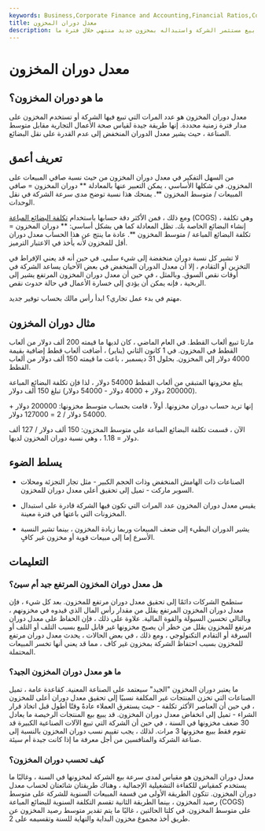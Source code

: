 ```yaml
---
keywords: Business,Corporate Finance and Accounting,Financial Ratios,Cogs,Cost of Goods Sold,Inventory,Inventory Turnover
title: معدل دوران المخزون
description: تُظهر النسبة عدد المرات التي يتم فيها بيع مستثمر الشركة واستبداله بمخزون جديد منتهي خلال فترة ما.
---
```


# معدل دوران المخزون
## ما هو دوران المخزون؟

معدل دوران المخزون هو عدد المرات التي تبيع فيها الشركة أو تستخدم المخزون على مدار فترة زمنية محددة. إنها طريقة جيدة لقياس صحة الأعمال التجارية مقابل متوسط الصناعة ، حيث يشير معدل الدوران المنخفض إلى عدم القدرة على نقل البضائع.

## تعريف أعمق

من السهل التفكير في معدل دوران المخزون من حيث نسبة صافي المبيعات على المخزون. في شكلها الأساسي ، يمكن التعبير عنها بالمعادلة ** دوران المخزون = صافي المبيعات / متوسط المخزون **. يمنحك هذا نسبة توضح مدى سرعة الشركة في نقل الوحدات.

ومع ذلك ، فمن الأكثر دقة حسابها باستخدام [تكلفة البضائع المباعة](/cogs) (COGS) ، وهي تكلفة إنشاء البضائع الخاصة بك. تظل المعادلة كما هي بشكل أساسي: ** دوران المخزون = تكلفة البضائع المباعة / متوسط المخزون **. عادة ما ينتج عن هذا الحساب معدل دوران أقل للمخزون لأنه يأخذ في الاعتبار الترميز.

لا تشير كل نسبة دوران منخفضة إلى شيء سلبي. في حين أنه قد يعني الإفراط في التخزين أو التقادم ، إلا أن معدل الدوران المنخفض في بعض الأحيان يساعد الشركة في أوقات نقص السوق. وبالمثل ، في حين أن معدل دوران المخزون المرتفع يشير إلى الربحية ، فإنه يمكن أن يؤدي إلى خسارة الأعمال في حالة حدوث نقص.

مهتم في بدء عمل تجاري؟ ابدأ رأس مالك بحساب توفير جديد.

## مثال دوران المخزون

مارثا تبيع ألعاب القطط. في العام الماضي ، كان لديها ما قيمته 200 ألف دولار من ألعاب القطط في المخزون. في 1 كانون الثاني (يناير) ، أضافت ألعاب قطط إضافية بقيمة 4000 دولار إلى المخزون. بحلول 31 ديسمبر ، باعت ما قيمته 150 ألف دولار من ألعاب القطط.

يبلغ مخزونها المتبقي من ألعاب القطط 54000 دولار ، لذا فإن تكلفة البضائع المباعة (200000 دولار + 4000 دولار - 54000 دولار) تبلغ 150 ألف دولار.

إنها تريد حساب دوران مخزونها. أولاً ، قامت بحساب متوسط مخزونها: 200000 دولار + 54000 دولار / 2 = 127000 دولار.

الآن ، قسمت تكلفة البضائع المباعة على متوسط المخزون: 150 ألف دولار / 127 ألف دولار = 1.18 ، وهي نسبة دوران المخزون لديها.

## يسلط الضوء

- الصناعات ذات الهامش المنخفض وذات الحجم الكبير - مثل تجار التجزئة ومحلات السوبر ماركت - تميل إلى تحقيق أعلى معدل دوران للمخزون.

- يقيس معدل دوران المخزون عدد المرات التي تكون فيها الشركة قادرة على استبدال المخزونات التي باعتها في فترة معينة.

- يشير الدوران البطيء إلى ضعف المبيعات وربما زيادة المخزون ، بينما تشير النسبة الأسرع إما إلى مبيعات قوية أو مخزون غير كافٍ.

## التعليمات

### هل معدل دوران المخزون المرتفع جيد أم سيئ؟

ستطمح الشركات دائمًا إلى تحقيق معدل دوران مرتفع للمخزون. بعد كل شيء ، فإن معدل دوران المخزون المرتفع يقلل من مقدار رأس المال الذي قيدوه في مخزونهم ، وبالتالي تحسين السيولة والقوة المالية. علاوة على ذلك ، فإن الحفاظ على معدل دوران مرتفع للمخزون يقلل من خطر أن يصبح مخزونها غير قابل للبيع بسبب التلف أو التلف أو السرقة أو التقادم التكنولوجي ، ومع ذلك ، في بعض الحالات ، يحدث معدل دوران مرتفع للمخزون بسبب احتفاظ الشركة بمخزون غير كاف ، مما قد يعني أنها تخسر المبيعات المحتملة.

### ما هو معدل دوران المخزون الجيد؟

ما يعتبر دوران المخزون "الجيد" سيعتمد على الصناعة المعنية. كقاعدة عامة ، تميل الصناعات التي تخزن المنتجات غير المكلفة نسبيًا إلى تحقيق معدل دوران أعلى للمخزون ، في حين أن العناصر الأكثر تكلفة - حيث يستغرق العملاء عادةً وقتًا أطول قبل اتخاذ قرار الشراء - تميل إلى انخفاض معدل دوران المخزون. قد يبيع بيع المنتجات الرخيصة ما يعادل 30 ضعف مخزونها في السنة ، في حين أن الشركة التي تبيع الآلات الصناعية الكبيرة قد تقوم فقط ببيع مخزونها 3 مرات. لذلك ، يجب تقييم نسب دوران المخزون بالنسبة إلى صناعة الشركة والمنافسين من أجل معرفة ما إذا كانت جيدة أم سيئة.

### كيف تحسب دوران المخزون؟

معدل دوران المخزون هو مقياس لمدى سرعة بيع الشركة لمخزونها في السنة ، وغالبًا ما يستخدم كمقياس للكفاءة التشغيلية الإجمالية ، وهناك طريقتان شائعتان لحساب معدل دوران المخزون. تتكون الطريقة الأولى من قسمة المبيعات السنوية للشركة على متوسط رصيد المخزون ، بينما الطريقة الثانية تقسم التكلفة السنوية للبضائع المباعة (COGS) على متوسط المخزون. في كلتا الحالتين ، غالبًا ما يتم تقدير متوسط رصيد المخزون عن طريق أخذ مجموع مخزون البداية والنهاية للسنة وتقسيمه على 2.

